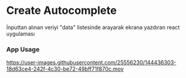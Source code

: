 # Create Autocomplete
İnputtan alınan veriyi "data" listesinde arayarak ekrana yazdıran react uygulaması

### App Usage
https://user-images.githubusercontent.com/25556230/144436303-18d63ce4-242f-4c30-be72-49bff71f870c.mov
